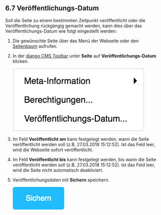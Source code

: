 
<a name="6-7-veröffentlichungs-datum">6.7 Veröffentlichungs-Datum</a>
-----
Soll die Seite zu einem bestimmten Zeitpunkt veröffentlicht oder die Veröffentlichung rückgängig gemacht werden, kann dies über das Veröffentlichungs-Datum wie folgt eingestellt werden:
  
  1. Die gewünschte Seite über das Menü der Webseite oder den [Seitenbaum](../grundlagen.md#1-5-seitenbaum) aufrufen.
  2. In der [django CMS Toolbar](../grundlagen.md#1-1-django-cms-toolbar) unter **Seite** auf **Veröffentlichungs-Datum** klicken.
    
      ![Meta-Informationen](../../screenshots/Bildschirmfoto_Meta-Informationen.png)

  3. Im Feld **Veröffentlicht am** kann festgelegt werden, wann die Seite veröffentlicht werden soll (z.B. 27.03.2018 15:12:52). Ist das Feld leer, wird die Webseite sofort veröffentlicht.
  4. Im Feld **Veröffentlicht bis** kann festgelegt werden, bis wann die Seite veröffentlicht werden soll (z.B. 27.03.2018 15:12:52). Ist das Feld leer, wird die Seite nicht automatisch deaktiviert.
  5. Veröffentlichungsdaten mit **Sichern** speichern.
    
      ![Sichern](../../screenshots/Bildschirmfoto_Sichern.png)
